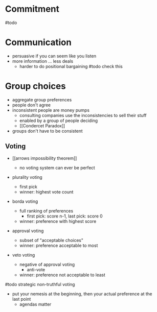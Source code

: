 # Commitment
#todo 

# Communication
- persuasive if you can seem like you listen
- more information ... less deals
	- harder to do positional bargaining #todo check this

# Group choices
- aggregate group preferences
- people don't agree
- inconsistent people are money pumps
	- consulting companies use the inconsistencies to sell their stuff
	- enabled by a group of people deciding
	- [[Condercet Paradox]]
- groups don't have to be consistent

## Voting
- [[arrows impossibility theorem]]
	- no voting system can ever be perfect

- plurality voting
	- first pick
	- winner: highest vote count
- borda voting
	- full ranking of preferences
		- first pick: score n-1, last pick: score 0
	- winner: preference with highest score 
- approval voting
	- subset of "acceptable choices"
	- winner: preference acceptable to most
- veto voting
	- negative of approval voting
		- anti-vote
	- winner: preference not acceptable to least 

#todo strategic non-truthful voting
- put your nemesis at the beginning, then your actual preference at the last point
	- agendas matter